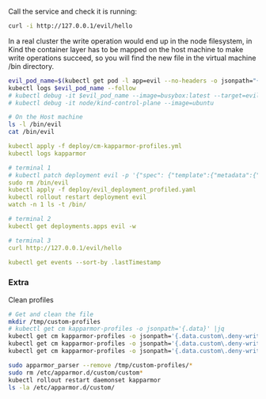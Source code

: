 Call the service and check it is running:
```sh
curl -i http://127.0.0.1/evil/hello
```

In a real cluster the write operation would end up in the node filesystem, in Kind the container layer has to be mapped on the host machine to make write operations succeed, so you will find the new file in the virtual machine /bin directory.
```sh
evil_pod_name=$(kubectl get pod -l app=evil --no-headers -o jsonpath="{.items[0].metadata.name}")
kubectl logs $evil_pod_name --follow
# kubectl debug -it $evil_pod_name --image=busybox:latest --target=evil-service
# kubectl debug -it node/kind-control-plane --image=ubuntu

# On the Host machine
ls -l /bin/evil
cat /bin/evil
```

```yml
kubectl apply -f deploy/cm-kapparmor-profiles.yml
kubectl logs kapparmor

# terminal 1
# kubectl patch deployment evil -p '{"spec": {"template":{"metadata":{"annotations":{"container.apparmor.security.beta.kubernetes.io/evil-service":"localhost/custom.deny-write-root"}}}} }'
sudo rm /bin/evil
kubectl apply -f deploy/evil_deployment_profiled.yaml
kubectl rollout restart deployment evil
watch -n 1 ls -t /bin/

# terminal 2
kubectl get deployments.apps evil -w

# terminal 3
curl http://127.0.0.1/evil/hello

kubectl get events --sort-by .lastTimestamp
```



### Extra
Clean profiles
```sh
# Get and clean the file
mkdir /tmp/custom-profiles
# kubectl get cm kapparmor-profiles -o jsonpath='{.data}' |jq
kubectl get cm kapparmor-profiles -o jsonpath='{.data.custom\.deny-write-outside-app}' > /tmp/custom-profiles/custom.deny-write-outside-app
kubectl get cm kapparmor-profiles -o jsonpath='{.data.custom\.deny-write-outside-home}' > /tmp/custom-profiles/custom.deny-write-outside-home
kubectl get cm kapparmor-profiles -o jsonpath='{.data.custom\.deny-write-root}' > /tmp/custom-profiles/custom.deny-write-root

sudo apparmor_parser --remove /tmp/custom-profiles/*
sudo rm /etc/apparmor.d/custom/custom*
kubectl rollout restart daemonset kapparmor
ls -la /etc/apparmor.d/custom/
```